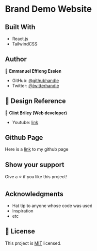 # Brand Demo Website

## Built With

- React.js
- TailwindCSS

## Author

👤 **Emmanuel Effiong Essien**

- GitHub: [@githubhandle](https://github.com/ehma90)
- Twitter: [@twitterhandle](https://twitter.com/ehma_essien)


## 🤝  Design Reference

👤 **Clint Briley (Web developer)**

- Youtube: [link](https://www.youtube.com/watch?v=TVQnhcVFTVs)

## Github Page

Here is a [link](https://ehma90.github.io/Brand-Website/) to my github page 

## Show your support

Give a ⭐ if you like this project!

## Acknowledgments

- Hat tip to anyone whose code was used
- Inspiration
- etc

## 📝 License

This project is [MIT](./MIT.md) licensed.
